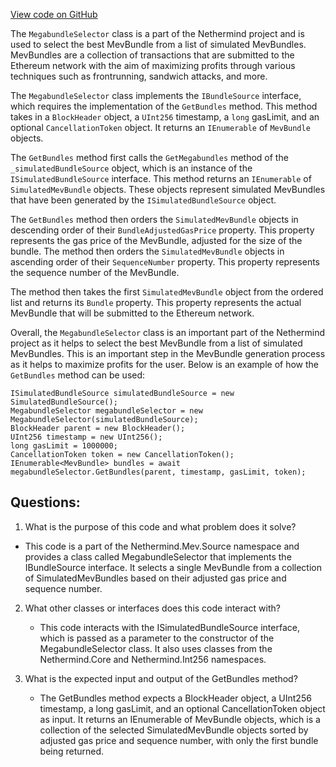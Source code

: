 [View code on GitHub](https://github.com/nethermindeth/nethermind/Nethermind.Mev/Source/MegabundleSelector.cs)

The `MegabundleSelector` class is a part of the Nethermind project and is used to select the best MevBundle from a list of simulated MevBundles. MevBundles are a collection of transactions that are submitted to the Ethereum network with the aim of maximizing profits through various techniques such as frontrunning, sandwich attacks, and more. 

The `MegabundleSelector` class implements the `IBundleSource` interface, which requires the implementation of the `GetBundles` method. This method takes in a `BlockHeader` object, a `UInt256` timestamp, a `long` gasLimit, and an optional `CancellationToken` object. It returns an `IEnumerable` of `MevBundle` objects.

The `GetBundles` method first calls the `GetMegabundles` method of the `_simulatedBundleSource` object, which is an instance of the `ISimulatedBundleSource` interface. This method returns an `IEnumerable` of `SimulatedMevBundle` objects. These objects represent simulated MevBundles that have been generated by the `ISimulatedBundleSource` object.

The `GetBundles` method then orders the `SimulatedMevBundle` objects in descending order of their `BundleAdjustedGasPrice` property. This property represents the gas price of the MevBundle, adjusted for the size of the bundle. The method then orders the `SimulatedMevBundle` objects in ascending order of their `SequenceNumber` property. This property represents the sequence number of the MevBundle.

The method then takes the first `SimulatedMevBundle` object from the ordered list and returns its `Bundle` property. This property represents the actual MevBundle that will be submitted to the Ethereum network.

Overall, the `MegabundleSelector` class is an important part of the Nethermind project as it helps to select the best MevBundle from a list of simulated MevBundles. This is an important step in the MevBundle generation process as it helps to maximize profits for the user. Below is an example of how the `GetBundles` method can be used:

```
ISimulatedBundleSource simulatedBundleSource = new SimulatedBundleSource();
MegabundleSelector megabundleSelector = new MegabundleSelector(simulatedBundleSource);
BlockHeader parent = new BlockHeader();
UInt256 timestamp = new UInt256();
long gasLimit = 1000000;
CancellationToken token = new CancellationToken();
IEnumerable<MevBundle> bundles = await megabundleSelector.GetBundles(parent, timestamp, gasLimit, token);
```
## Questions: 
 1. What is the purpose of this code and what problem does it solve?
   - This code is a part of the Nethermind.Mev.Source namespace and provides a class called MegabundleSelector that implements the IBundleSource interface. It selects a single MevBundle from a collection of SimulatedMevBundles based on their adjusted gas price and sequence number.
   
2. What other classes or interfaces does this code interact with?
   - This code interacts with the ISimulatedBundleSource interface, which is passed as a parameter to the constructor of the MegabundleSelector class. It also uses classes from the Nethermind.Core and Nethermind.Int256 namespaces.

3. What is the expected input and output of the GetBundles method?
   - The GetBundles method expects a BlockHeader object, a UInt256 timestamp, a long gasLimit, and an optional CancellationToken object as input. It returns an IEnumerable of MevBundle objects, which is a collection of the selected SimulatedMevBundle objects sorted by adjusted gas price and sequence number, with only the first bundle being returned.